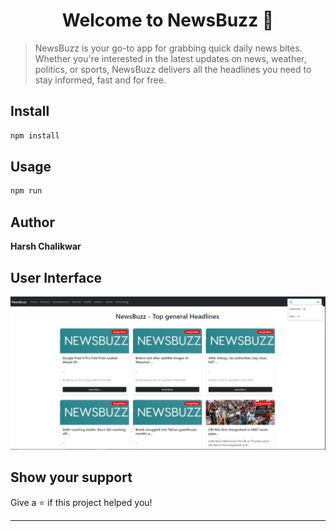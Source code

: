 <h1 align="center">Welcome to NewsBuzz 👋</h1>

> NewsBuzz is your go-to app for grabbing quick daily news bites. Whether you're interested in the latest updates on news, weather, politics, or sports, NewsBuzz delivers all the headlines you need to stay informed, fast and for free.

## Install

```sh
npm install
```

## Usage

```sh
npm run 
```
## Author

**Harsh Chalikwar**
## User Interface
![User Interface Screenshot](./Images/UserInterface.png)
## Show your support

Give a ⭐️ if this project helped you!

***
